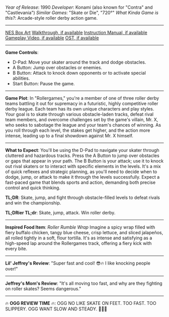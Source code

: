 *Year of Release*: 1990
*Developer*: Konami (also known for "Contra" and "Castlevania")
*Similar Games*: "Skate or Die", "720°"
*What Kinda Game is this?*: Arcade-style roller derby action game.

---
[NES Box Art](https://www.google.com/search?tbm=isch&q=NES+Box+Art+Rollergames) 
[Walkthrough, if available](https://www.google.com/search?q=Walkthrough+NES+Rollergames)
[Instruction Manual, if available](https://www.google.com/search?q=NES+Instruction+Manual+Rollergames)
[Gameplay Video, if available](https://www.youtube.com/results?search_query=gameplay+NES+Rollergames) 
[OST, if available](https://www.youtube.com/results?search_query=gameplay+NES+Rollergames+OST)

- - -
**Game Controls**:
- D-Pad: Move your skater around the track and dodge obstacles.
- A Button: Jump over obstacles or enemies.
- B Button: Attack to knock down opponents or to activate special abilities.
- Start Button: Pause the game.

- - -
**Game Plot**:
In "Rollergames," you're a member of one of three roller derby teams battling it out for supremacy in a futuristic, highly competitive roller derby league. Each team has its own unique characters and play styles. Your goal is to skate through various obstacle-laden tracks, defeat rival team members, and overcome challenges set by the game's villain, Mr. X, who seeks to sabotage the league and your team's chances of winning. As you roll through each level, the stakes get higher, and the action more intense, leading up to a final showdown against Mr. X himself.

- - -
**What to Expect**:
You'll be using the D-Pad to navigate your skater through cluttered and hazardous tracks. Press the A Button to jump over obstacles or gaps that appear in your path. The B Button is your attack; use it to knock out rival skaters or to interact with specific elements in the levels. It's a mix of quick reflexes and strategic planning, as you'll need to decide when to dodge, jump, or attack to make it through the levels successfully. Expect a fast-paced game that blends sports and action, demanding both precise control and quick thinking.

**TL;DR**: Skate, jump, and fight through obstacle-filled levels to defeat rivals and win the championship.

**TL;DRier TL;dr**: Skate, jump, attack. Win roller derby.

---
**Inspired Food Item**: *Roller Rumble Wrap*
Imagine a spicy wrap filled with fiery buffalo chicken, tangy blue cheese, crisp lettuce, and sliced jalapeños, all rolled tightly in a soft, flour tortilla. It's as intense and satisfying as a high-speed lap around the Rollergames track, offering a fiery kick with every bite.

---
**Lil' Jeffrey's Review**: "Super fast and cool! 😎🔥 I like knocking people over!"

---
**Jeffrey's Mom's Review**: "It's all moving too fast, and why are they fighting on roller skates? Seems dangerous."

---
🔥 **OGG REVIEW TIME** 🔥: OGG NO LIKE SKATE ON FEET. TOO FAST. TOO SLIPPERY. OGG WANT SLOW AND STEADY. 🐢💥🚫